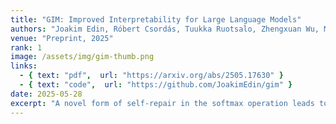 ```yaml
---
title: "GIM: Improved Interpretability for Large Language Models"
authors: "Joakim Edin, Róbert Csordás, Tuukka Ruotsalo, Zhengxuan Wu, Maria Maistro, Jing Huang, Lars Maaløe, Casper L. Christensen"
venue: "Preprint, 2025"
rank: 1
image: /assets/img/gim-thumb.png
links:
  - { text: "pdf",  url: "https://arxiv.org/abs/2505.17630" }
  - { text: "code",  url: "https://github.com/JoakimEdin/gim" }
date: 2025-05-28
excerpt: "A novel form of self-repair in the softmax operation leads to flaws in pertubation and gradient based attribution methods. GIM (gradient interaction modification) is a new method that alleviates many existing issues with gradient-based attribution methods and achieves state-of-the-art on multiple benchmarks."
---
```

